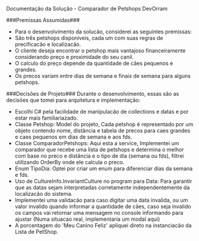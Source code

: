 Documentação da Solução - Comparador de Petshops DevOrram

 ###Premissas Assumidas###
- Para o desenvolvimento da solucão, considerei as seguintes premissas:
- São três petshops disponíveis, cada um com suas regras de precificacão e localizacão.
- O cliente deseja encontrar o petshop mais vantajoso financeiramente considerando preço e proximidade do seu canil.
- O calculo do preço depende da quantidade de cães pequenos e grandes.
- Os precos variam entre dias de semana e finais de semana para alguns petshops.

###Decisões de Projeto###
Durante o desenvolvimento, essas são as decisões que tomei para arquitetura e implementação:
- Escolhi C# pela facilidade de manipulacão de collections e datas e por estar mais familiariazado.
- Classe Petshop: Model do projeto, Cada petshop é representado por um objeto contendo nome, distância e tabela de precos para caes grandes e caes pequenos em dias de semana e aos fds.
- Classe ComparadorPetshops: Aqui esta a service, Implementei um comparador que recebe uma lista de petshops e determina o melhor com base no preco e distância e o tipo de dia (semana ou fds), filtrei utilizando OrderBy onde ele calcula o preco.
- Enum TipoDia: Optei por criar  um enum para diferenciar dias da semana e fds.
- Uso de CultureInfo.InvariantCulture no program para Data: Para garantir que as datas sejam interpretadas corretamente independentemente da localizacão do sistema.
- Implementei uma validacão para caso digitar uma data invalida, ou um valor invalido quando informar a quantidade de cães, caso seja invalido os campos vai retornar uma mensagem no console informando para ajustar (Numa situacao real, implementaria um modal aqui)
- A porcentagem do 'Meu Canino Feliz' apliquei direto na instanciacão da Lista de PetShop.
